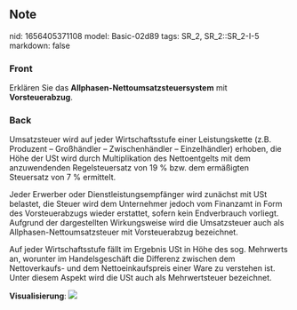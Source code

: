 ## Note
nid: 1656405371108
model: Basic-02d89
tags: SR_2, SR_2::SR_2-I-5
markdown: false

### Front
Erklären Sie das <b>Allphasen-Nettoumsatzsteuersystem</b> mit
<b>Vorsteuerabzug</b>.

### Back
Umsatzsteuer wird auf jeder Wirtschaftsstufe einer Leistungskette (z.B. Produzent – Großhändler – Zwischenhändler – Einzelhändler) erhoben, die Höhe der USt wird durch Multiplikation des Nettoentgelts mit dem anzuwendenden Regelsteuersatz von 19 % bzw. dem ermäßigten Steuersatz von 7 % ermittelt.

Jeder Erwerber oder Dienstleistungsempfänger wird zunächst mit USt belastet, die Steuer wird dem Unternehmer jedoch vom Finanzamt in Form des Vorsteuerabzugs wieder erstattet, sofern kein Endverbrauch vorliegt. Aufgrund der dargestellten Wirkungsweise wird die Umsatzsteuer auch als Allphasen-Nettoumsatzsteuer mit Vorsteuerabzug bezeichnet.

Auf jeder Wirtschaftsstufe fällt im Ergebnis USt in Höhe des sog. Mehrwerts an, worunter im Handelsgeschäft die Differenz zwischen dem Nettoverkaufs- und dem Nettoeinkaufspreis einer Ware zu verstehen ist. Unter diesem Aspekt wird die USt auch als Mehrwertsteuer bezeichnet.

<b>Visualisierung</b>:
<img src="paste-fcb895fbb9a8aff1144d47597c955a55a8121fdf.jpg">
